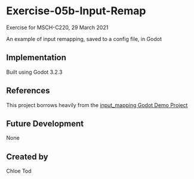 # Exercise-05b-Input-Remap
Exercise for MSCH-C220, 29 March 2021

An example of input remapping, saved to a config file, in Godot

## Implementation
Built using Godot 3.2.3

## References
This project borrows heavily from the [input_mapping Godot Demo Project](https://github.com/godotengine/godot-demo-projects/tree/master/gui/input_mapping)

## Future Development
None

## Created by 
Chloe Tod
```
